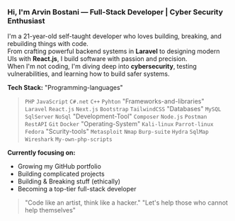 ### Hi, I'm Arvin Bostani — Full-Stack Developer | Cyber Security Enthusiast

I'm a 21-year-old self-taught developer who loves building, breaking, and rebuilding things with code.  
From crafting powerful backend systems in **Laravel** to designing modern UIs with **React.js**, I build software with passion and precision.  
When I'm not coding, I'm diving deep into **cybersecurity**, testing vulnerabilities, and learning how to build safer systems.

**Tech Stack:** 
"Programming-languages"
> `PHP` `JavaScript` `C#.net` `C++` `Pyhton`
"Frameworks-and-libraries"  
> `Laravel` `React.js` `Next.js` `Bootstrap` `TailwindCSS`
"Databases" 
> `MySQL` `SqlServer` `NoSql`
"Development-Tool"
>  `Composer` `Node.js` `Postman` `RestAPI` `Git` `Docker`
"Operating-System"
> `Kali-linux` `Parrot-linux` `Fedora`
"Scurity-tools"
> `Metasploit` `Nmap` `Burp-suite` `Hydra` `SqlMap` `Wireshark` `My-own-php-scripts`

**Currently focusing on:**  
- Growing my GitHub portfolio  
- Building complicated projects
- Building & Breaking stuff (ethically)
- Becoming a top-tier full-stack developer  

> "Code like an artist, think like a hacker."
> "Let's help those who cannot help themselves"
